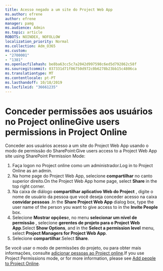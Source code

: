 ```yaml
---
title: Acesso negado a um site do Project Web App
ms.author: efrene
author: efrene
manager: pamg
ms.audience: Admin
ms.topic: article
ROBOTS: NOINDEX, NOFOLLOW
localization_priority: Normal
ms.collection: Adm_O365
ms.custom:
- "2700001"
- "1381"
ms.openlocfilehash: be8ba63cc5c7a2042d997598c6ed5d792862c58f
ms.sourcegitcommit: 037331d71f06750d972c0b6278b23bb15c4806ca
ms.translationtype: MT
ms.contentlocale: pt-PT
ms.lasthandoff: 10/18/2019
ms.locfileid: "36661235"
---
```

# <a name="give-users-permissions-in-project-online"></a><span data-ttu-id="d405e-102">Conceder permissões aos usuários no Project online</span><span class="sxs-lookup"><span data-stu-id="d405e-102">Give users permissions in Project Online</span></span>

<span data-ttu-id="d405e-103">Conceder aos usuários acesso a um site do Project Web App usando o modo de permissão do SharePoint:</span><span class="sxs-lookup"><span data-stu-id="d405e-103">Give users access to a Project Web App site using SharePoint Permission Mode:</span></span>

1. <span data-ttu-id="d405e-104">Faça logon no Project online como um administrador.</span><span class="sxs-lookup"><span data-stu-id="d405e-104">Log in to Project Online as an admin.</span></span>
2. <span data-ttu-id="d405e-105">Na home page do Project Web App, selecione **compartilhar** no canto superior direito.</span><span class="sxs-lookup"><span data-stu-id="d405e-105">On the Project Web App home page, select **Share** in the top right corner.</span></span>
3. <span data-ttu-id="d405e-106">Na caixa de diálogo **compartilhar aplicativo Web do Project** , digite o nome de usuário da pessoa que você deseja conceder acesso na caixa **convidar pessoas** .</span><span class="sxs-lookup"><span data-stu-id="d405e-106">In the **Share Project Web App** dialog box, type the user name of the person you want to give access to in the **Invite People** box.</span></span>
4. <span data-ttu-id="d405e-107">Selecione **Mostrar opções**e, no menu **selecionar um nível de permissão** , selecione **gerentes de projeto para o Project Web App**.</span><span class="sxs-lookup"><span data-stu-id="d405e-107">Select **Show Options**, and in the **Select a permission level** menu, select **Project Managers for Project Web App**.</span></span>
5. <span data-ttu-id="d405e-108">Selecione **compartilhar**.</span><span class="sxs-lookup"><span data-stu-id="d405e-108">Select **Share**.</span></span>

<span data-ttu-id="d405e-109">Se você usar o modo de permissões do projeto, ou para obter mais informações, consulte [adicionar pessoas ao Project online](https://docs.microsoft.com/projectonline/step-2-add-people-to-project-online).</span><span class="sxs-lookup"><span data-stu-id="d405e-109">If you use Project Permissions mode, or for more information, please see [Add people to Project Online](https://docs.microsoft.com/projectonline/step-2-add-people-to-project-online).</span></span>
